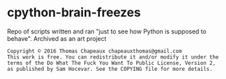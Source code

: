 # cpython-brain-freezes
Repo of scripts written and ran "just to see how Python is supposed to behave". Archived as an art project

    Copyright © 2016 Thomas Chapeaux chapeauxthomas@gmail.com
    This work is free. You can redistribute it and/or modify it under the
    terms of the Do What The Fuck You Want To Public License, Version 2,
    as published by Sam Hocevar. See the COPYING file for more details.
